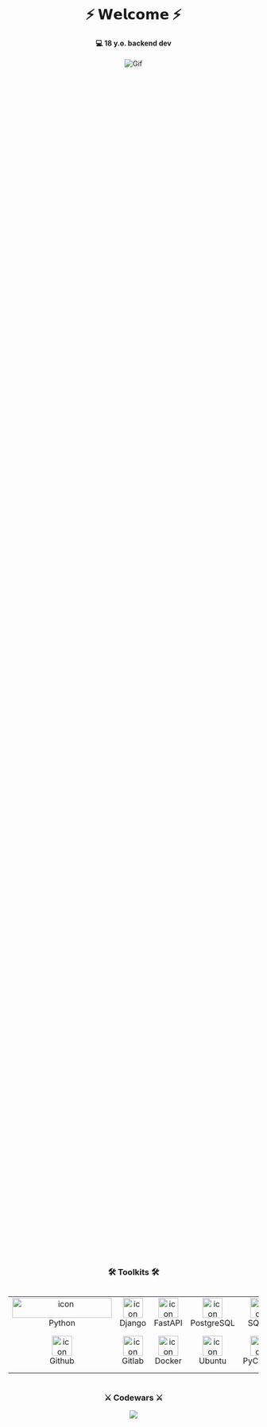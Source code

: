 <h1 style="text-align: center;">⚡ 𝗪𝗲𝗹𝗰𝗼𝗺𝗲 ⚡</h1>
<h4 style="text-align: center;">💻 18 y.o. backend dev</h4>
<div style="text-align: center; height: 60vh;">
    <img src="dante.gif" alt="Gif">
</div>
<h3 style="text-align: center">🛠 Toolkits 🛠</h3>

<div style="display: flex; align-items: flex-start; align: center">
<table align="center">
  <tr>
    <td align="center" width="96">
        <img src="https://skillicons.dev/icons?i=py" alt="icon" width="200" height="40" />
      <br>Python
    </td>
    <td align="center" width="96">
        <img src="https://skillicons.dev/icons?i=django" alt="icon" width="40" height="40" />
      <br>Django
    </td>
    <td align="center" width="96">
        <img src="https://skillicons.dev/icons?i=fastapi" alt="icon" width="40" height="40" />
      <br>FastAPI
    </td>
    <td align="center" width="96">
        <img src="https://skillicons.dev/icons?i=postgres" alt="icon" width="40" height="40" />
      <br>PostgreSQL
    </td>
    <td align="center" width="96">
        <img src="https://skillicons.dev/icons?i=sqlite" alt="icon" width="40" height="40" />
      <br>SQLite
    </td>
    <td align="center" width="96">
        <img src="https://skillicons.dev/icons?i=redis" alt="icon" width="40" height="40" />
      <br>Redis
    </td>
    <td align="center" width="96">
        <img src="https://skillicons.dev/icons?i=postman" alt="icon" width="40" height="40" />
      <br>Postman
    </td>
    <td align="center" width="96">
        <img src="https://skillicons.dev/icons?i=git" alt="icon" width="40" height="40" />
      <br>Git
    </td>
  </tr>
<tr>
    <td align="center" width="96">
        <img src="https://skillicons.dev/icons?i=github" alt="icon" width="40" height="40" />
      <br>Github
    </td>
    <td align="center" width="96">
        <img src="https://skillicons.dev/icons?i=gitlab" alt="icon" width="40" height="40" />
      <br>Gitlab
    </td>
    <td align="center" width="96">
        <img src="https://skillicons.dev/icons?i=docker" alt="icon" width="40" height="40" />
      <br>Docker
    </td>
    <td align="center" width="96">
        <img src="https://skillicons.dev/icons?i=ubuntu" alt="icon" width="40" height="40" />
      <br>Ubuntu
    </td>
    <td align="center" width="96">
        <img src="https://skillicons.dev/icons?i=pycharm" alt="icon" width="40" height="40" />
      <br>PyCharm
    </td>
    <td align="center" width="96">
        <img src="https://skillicons.dev/icons?i=sublime" alt="icon" width="40" height="40" />
      <br>Sublime Text
    </td>
    <td align="center" width="96">
        <img src="https://skillicons.dev/icons?i=notion" alt="icon" width="40" height="40" />
      <br>Notion
    </td>
    <td align="center" width="96">
        <img src="https://skillicons.dev/icons?i=graphql" alt="icon" width="40" height="40" />
      <br>GraphQL
    </td>
</tr>
</table>
</div>

<div style="text-align: center">
    <h3>⚔ Codewars ⚔</h3>
    <img src="https://www.codewars.com/users/Blackout_/badges/large">
</div>
